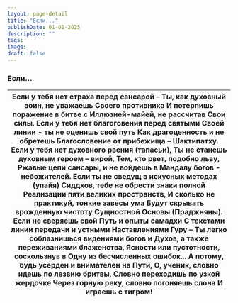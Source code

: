 ```yaml
---
layout: page-detail
title: "Если..."
publishDate: 01-01-2025
description: ""
tags:
image:
draft: false
---
```


### Если...

| Если у тебя нет страха перед сансарой –  Ты, как духовный воин, не уважаешь  Своего противника  И потерпишь поражение в битве с  Иллюзией-майей, не рассчитав  Свои силы.  Если у тебя нет благоговения перед святыми  Своей линии - ты не оценишь свой путь  Как драгоценность и не обретешь  Благословение от прибежища –  Шактипатху.  Если у тебя нет духовного рвения (тапасьи),  Ты не станешь духовным героем – вирой,  Тем, кто рвет, подобно льву,  Ржавые цепи сансары, и не войдешь в  Мандалу богов - небожителей.  Если ты не сведущ в искусных методах (упайя)  Сиддхов, тебе не обрести знаки полной  Реализации пяти великих пространств,  И сколько не практикуй, тонкие завесы ума  Будут скрывать врожденную чистоту  Сущностной Основы (Праджняны).  Если не сверяешь свой Путь и опыты самадхи  С текстами линии передачи и устными  Наставлениями Гуру –  Ты легко соблазнишься видениями богов и  Духов, а также переживаниями блаженства,  Ясности или пустотности, соскользнув в  Одну из бесчисленных ошибок...  А потому, будь усерден и внимателен на Пути,  О, ученик, словно идешь по лезвию бритвы,  Словно переходишь по узкой жердочке  Через горную реку, словно погоняешь слона  И играешь с тигром! |
| --------------------------------------------------------------------------------------------------------------------------------------------------------------------------------------------------------------------------------------------------------------------------------------------------------------------------------------------------------------------------------------------------------------------------------------------------------------------------------------------------------------------------------------------------------------------------------------------------------------------------------------------------------------------------------------------------------------------------------------------------------------------------------------------------------------------------------------------------------------------------------------------------------------------------------------------------------------------------------------------------------------------------------------------------------------------------------------------------------------------------------------------------------------------------------------------------------------------------------------- |
  
  
